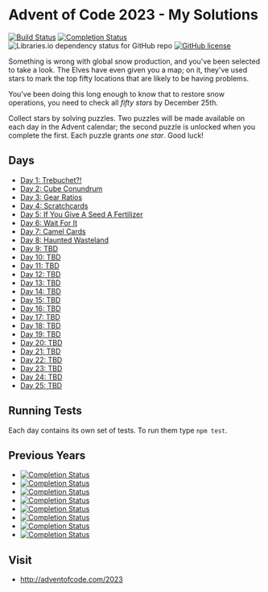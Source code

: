 # Advent of Code 2023 - My Solutions
[![Build Status](https://github.com/mariotacke/advent-of-code-2023/workflows/build/badge.svg)](https://github.com/mariotacke/advent-of-code-2023/actions)
[![Completion Status](https://img.shields.io/endpoint?url=https://raw.githubusercontent.com/mariotacke/advent-of-code-2023/master/.github/badges/completion.json)](https://github.com/mariotacke/advent-of-code-2023)
![Libraries.io dependency status for GitHub repo](https://img.shields.io/librariesio/github/mariotacke/advent-of-code-2023)
[![GitHub license](https://img.shields.io/badge/license-MIT-blue.svg)](https://raw.githubusercontent.com/mariotacke/advent-of-code-2023/master/LICENSE)

Something is wrong with global snow production, and you've been selected to take a look. The Elves have even given you a map; on it, they've used stars to mark the top fifty locations that are likely to be having problems.

You've been doing this long enough to know that to restore snow operations, you need to check all _fifty stars_ by December 25th.

Collect stars by solving puzzles. Two puzzles will be made available on each day in the Advent calendar; the second puzzle is unlocked when you complete the first. Each puzzle grants _one star_. Good luck!

## Days

- [Day 1: Trebuchet?!](day-01-trebuchet/)
- [Day 2: Cube Conundrum](day-02-cube-conundrum/)
- [Day 3: Gear Ratios](day-03-gear-ratios/)
- [Day 4: Scratchcards](day-04-scratchcards/)
- [Day 5: If You Give A Seed A Fertilizer](day-05-if-you-give-a-seed-a-fertilizer/)
- [Day 6: Wait For It](day-06-wait-for-it/)
- [Day 7: Camel Cards](day-07-camel-cards/)
- [Day 8: Haunted Wasteland](day-08-haunted-wasteland/)
- [Day 9: TBD](day-09/)
- [Day 10: TBD](day-10/)
- [Day 11: TBD](day-11/)
- [Day 12: TBD](day-12/)
- [Day 13: TBD](day-13/)
- [Day 14: TBD](day-14/)
- [Day 15: TBD](day-15/)
- [Day 16: TBD](day-16/)
- [Day 17: TBD](day-17/)
- [Day 18: TBD](day-18/)
- [Day 19: TBD](day-19/)
- [Day 20: TBD](day-20/)
- [Day 21: TBD](day-21/)
- [Day 22: TBD](day-22/)
- [Day 23: TBD](day-23/)
- [Day 24: TBD](day-24/)
- [Day 25: TBD](day-25/)

## Running Tests

Each day contains its own set of tests. To run them type `npm test`.

## Previous Years
- [![Completion Status](https://img.shields.io/endpoint?url=https://raw.githubusercontent.com/mariotacke/advent-of-code-2022/master/.github/badges/completion.json&label=2022)](https://github.com/mariotacke/advent-of-code-2022)
- [![Completion Status](https://img.shields.io/endpoint?url=https://raw.githubusercontent.com/mariotacke/advent-of-code-2021/master/.github/badges/completion.json&label=2021)](https://github.com/mariotacke/advent-of-code-2021)
- [![Completion Status](https://img.shields.io/endpoint?url=https://raw.githubusercontent.com/mariotacke/advent-of-code-2020/master/.github/badges/completion.json&label=2020)](https://github.com/mariotacke/advent-of-code-2020)
- [![Completion Status](https://img.shields.io/endpoint?url=https://raw.githubusercontent.com/mariotacke/advent-of-code-2019/master/.github/badges/completion.json&label=2019)](https://github.com/mariotacke/advent-of-code-2019)
- [![Completion Status](https://img.shields.io/endpoint?url=https://raw.githubusercontent.com/mariotacke/advent-of-code-2018/master/.github/badges/completion.json&label=2018)](https://github.com/mariotacke/advent-of-code-2018)
- [![Completion Status](https://img.shields.io/endpoint?url=https://raw.githubusercontent.com/mariotacke/advent-of-code-2017/master/.github/badges/completion.json&label=2017)](https://github.com/mariotacke/advent-of-code-2017)
- [![Completion Status](https://img.shields.io/endpoint?url=https://raw.githubusercontent.com/mariotacke/advent-of-code-2016/master/.github/badges/completion.json&label=2016)](https://github.com/mariotacke/advent-of-code-2016)
- [![Completion Status](https://img.shields.io/endpoint?url=https://raw.githubusercontent.com/mariotacke/advent-of-code-2015/master/.github/badges/completion.json&label=2015)](https://github.com/mariotacke/advent-of-code-2015)

## Visit
- http://adventofcode.com/2023
